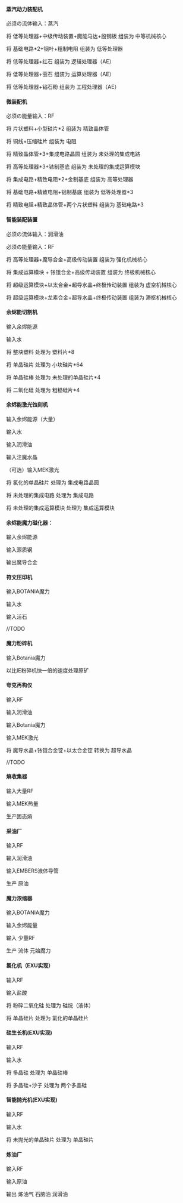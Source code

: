 #### 蒸汽动力装配机

必须の流体输入：蒸汽



将 低等处理器+中级传动装置+魔能马达+殷钢板 组装为 中等机械核心

将 基础电路*2+钢叶+粗制电阻 组装为 低等处理器



将 低等处理器+红石 组装为 逻辑处理器（AE）

将 低等处理器+萤石 组装为 运算处理器（AE）

将 低等处理器+钻石粉 组装为 工程处理器（AE）



#### 微装配机

必须の能量输入：RF

将 片状塑料+小型硅片*2 组装为 精致晶体管

将 铜线+压缩硅片 组装为 电阻

将 精致晶体管*3+集成电路晶圆 组装为 未处理的集成电路

将 高等处理器*3+铱制基底 组装为 未处理的集成运算模块

将 集成电路+精致电阻*2+金制基底 组装为 高等处理器

将 基础电路+精致电阻+铝制基底 组装为 低等处理器*3

将 精致电阻+精致晶体管+两个片状塑料 组装为 基础电路*3



#### 智能装配装置

必须の流体输入：润滑油

必须の能量输入：RF

将 高等处理器+魔导合金+高级传动装置 组装为 强化机械核心

将 集成运算模块 + 铱锇合金+高级传动装置 组装为 终极机械核心

将 超级运算模块+以太合金+超导水晶+终极传动装置 组装为 虚空机械核心

将 超级运算模块+龙素合金+超导水晶+终极传动装置 组装为 滞枢机械核心



#### 余烬能切割机

输入余烬能源

输入水

将 整块塑料 处理为 塑料片*8

将 单晶硅片 处理为 小块硅片*64

将 单晶硅棒 处理为 未处理的单晶硅片*4

将 二氧化硅 处理为 粗糙硅片*4



#### 余烬能激光蚀刻机

输入余烬能源（大量）

输入水

输入润滑油

输入注魔水晶

（可选）输入MEK激光

将 氯化的单晶硅片 处理为 集成电路晶圆

将 未处理的集成电路 处理为 集成电路

将 未处理的集成运算模块 处理为 集成运算模块



#### 余烬能魔力磁化器：

输入余烬能源

输入源质钢

输出魔导合金



#### 符文压印机

输入BOTANIA魔力

输入水

输入活石

//TODO



#### 魔力粉碎机

输入Botania魔力

以比IE粉碎机快一倍的速度处理原矿



#### 夸克再构仪

输入RF

输入润滑油

输入Botania魔力

输入MEK激光

将 魔导水晶+铱锇合金锭+以太合金锭 转换为 超导水晶

//TODO



#### 熵收集器

输入大量RF

输入MEK热量

生产固态熵



#### 采油厂

输入RF

输入润滑油

输入EMBERS液体导管

生产 原油



#### 魔力浓缩器

输入BOTANIA魔力

输入余烬能量

输入 少量RF

生产 流体 元始魔力



#### 氯化机（EXU实现）

输入RF

输入盐酸

将 粉碎二氧化硅 处理为 硅烷（液体）

将 单晶硅片 处理为 氯化的单晶硅片



#### 硅生长机(EXU实现)

输入RF

输入水

将 多晶硅 处理为 单晶硅棒

将 多晶硅+沙子 处理为 两个多晶硅



#### 智能抛光机(EXU实现)

输入RF

输入水

将 未抛光的单晶硅片 处理为 单晶硅片



#### 炼油厂

输入RF

输入原油

输出 炼油气 石脑油 润滑油